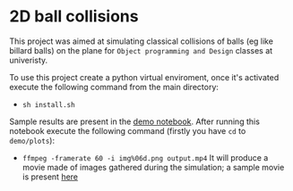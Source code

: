# 2D ball collisions

This project was aimed at simulating classical collisions of balls (eg like billard balls) on the plane for `Object programming and Design` classes at univeristy.

To use this project create a python virtual enviroment, once it's activated execute the following command from the main directory:
* `sh install.sh`

Sample results are present in the [demo notebook](https://github.com/wkondrusiewicz/2D_ball_collisions/blob/master/demo/run_simulation.ipynb). After running this notebook execute the following command (firstly you have `cd` to `demo/plots`):
* `ffmpeg -framerate 60 -i img%06d.png output.mp4`
It will produce a movie made of images gathered during the simulation; a sample movie is present [here](https://github.com/wkondrusiewicz/2D_ball_collisions/blob/master/demo/output.mp4)
